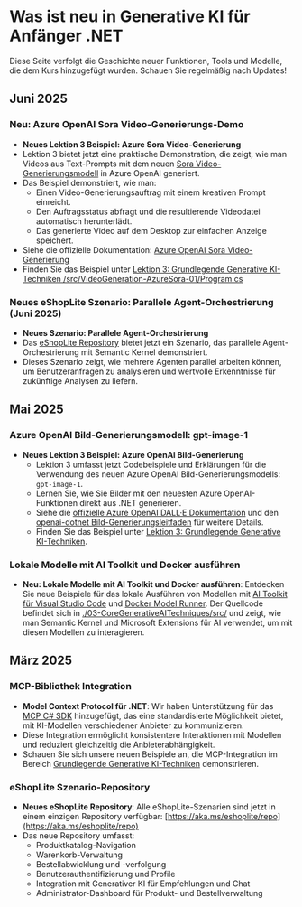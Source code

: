 # Was ist neu in Generative KI für Anfänger .NET

Diese Seite verfolgt die Geschichte neuer Funktionen, Tools und Modelle, die dem Kurs hinzugefügt wurden. Schauen Sie regelmäßig nach Updates!

## Juni 2025

### Neu: Azure OpenAI Sora Video-Generierungs-Demo

- **Neues Lektion 3 Beispiel: Azure Sora Video-Generierung**
- Lektion 3 bietet jetzt eine praktische Demonstration, die zeigt, wie man Videos aus Text-Prompts mit dem neuen [Sora Video-Generierungsmodell](https://learn.microsoft.com/azure/ai-services/openai/concepts/video-generation) in Azure OpenAI generiert.
- Das Beispiel demonstriert, wie man:
  - Einen Video-Generierungsauftrag mit einem kreativen Prompt einreicht.
  - Den Auftragsstatus abfragt und die resultierende Videodatei automatisch herunterlädt.
  - Das generierte Video auf dem Desktop zur einfachen Anzeige speichert.
- Siehe die offizielle Dokumentation: [Azure OpenAI Sora Video-Generierung](https://learn.microsoft.com/azure/ai-services/openai/concepts/video-generation)
- Finden Sie das Beispiel unter [Lektion 3: Grundlegende Generative KI-Techniken /src/VideoGeneration-AzureSora-01/Program.cs](../../../03-CoreGenerativeAITechniques/src/VideoGeneration-AzureSora-01/Program.cs)

### Neues eShopLite Szenario: Parallele Agent-Orchestrierung (Juni 2025)

- **Neues Szenario: Parallele Agent-Orchestrierung**
- Das [eShopLite Repository](https://github.com/Azure-Samples/eShopLite/tree/main/scenarios/07-AgentsConcurrent) bietet jetzt ein Szenario, das parallele Agent-Orchestrierung mit Semantic Kernel demonstriert.
- Dieses Szenario zeigt, wie mehrere Agenten parallel arbeiten können, um Benutzeranfragen zu analysieren und wertvolle Erkenntnisse für zukünftige Analysen zu liefern.

## Mai 2025

### Azure OpenAI Bild-Generierungsmodell: gpt-image-1

- **Neues Lektion 3 Beispiel: Azure OpenAI Bild-Generierung**
  - Lektion 3 umfasst jetzt Codebeispiele und Erklärungen für die Verwendung des neuen Azure OpenAI Bild-Generierungsmodells: `gpt-image-1`.
  - Lernen Sie, wie Sie Bilder mit den neuesten Azure OpenAI-Funktionen direkt aus .NET generieren.
  - Siehe die [offizielle Azure OpenAI DALL·E Dokumentation](https://learn.microsoft.com/azure/ai-services/openai/how-to/dall-e?tabs=gpt-image-1) und den [openai-dotnet Bild-Generierungsleitfaden](https://github.com/openai/openai-dotnet?tab=readme-ov-file#how-to-generate-images) für weitere Details.
  - Finden Sie das Beispiel unter [Lektion 3: Grundlegende Generative KI-Techniken](../../03-CoreGenerativeAITechniques/).

### Lokale Modelle mit AI Toolkit und Docker ausführen

- **Neu: Lokale Modelle mit AI Toolkit und Docker ausführen**: Entdecken Sie neue Beispiele für das lokale Ausführen von Modellen mit [AI Toolkit für Visual Studio Code](https://code.visualstudio.com/docs/intelligentapps/overview) und [Docker Model Runner](https://docs.docker.com/model-runner/). Der Quellcode befindet sich in [./03-CoreGenerativeAITechniques/src/](./03-CoreGenerativeAITechniques/src/) und zeigt, wie man Semantic Kernel und Microsoft Extensions für AI verwendet, um mit diesen Modellen zu interagieren.

## März 2025

### MCP-Bibliothek Integration

- **Model Context Protocol für .NET**: Wir haben Unterstützung für das [MCP C# SDK](https://github.com/modelcontextprotocol/csharp-sdk) hinzugefügt, das eine standardisierte Möglichkeit bietet, mit KI-Modellen verschiedener Anbieter zu kommunizieren.
- Diese Integration ermöglicht konsistentere Interaktionen mit Modellen und reduziert gleichzeitig die Anbieterabhängigkeit.
- Schauen Sie sich unsere neuen Beispiele an, die MCP-Integration im Bereich [Grundlegende Generative KI-Techniken](../../03-CoreGenerativeAITechniques/) demonstrieren.

### eShopLite Szenario-Repository

- **Neues eShopLite Repository**: Alle eShopLite-Szenarien sind jetzt in einem einzigen Repository verfügbar: [https://aka.ms/eshoplite/repo](https://aka.ms/eshoplite/repo)
- Das neue Repository umfasst:
  - Produktkatalog-Navigation
  - Warenkorb-Verwaltung
  - Bestellabwicklung und -verfolgung
  - Benutzerauthentifizierung und Profile
  - Integration mit Generativer KI für Empfehlungen und Chat
  - Administrator-Dashboard für Produkt- und Bestellverwaltung
